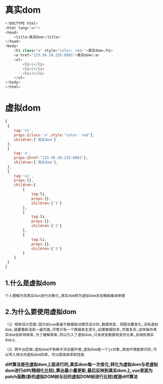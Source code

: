 # 真实dom
```javascript
<!DOCTYPE html>
<html lang="en">
<head>
    <title>真实Dom</title>
</head>
<body>
    <h1 class="a" style="color: red;">真实dom</h1>
    <a href="123.56.20.235:8081">真实dom</a>
    <ul>
        <li>1</li>
        <li>2</li>
        <li>3</li>
    </ul>
</body>
</html>
```
 # 虚拟dom
```javascript
{
 {
    tag:'h1',
    props:{class:'a',style:"color: red"},
    children:{'真实dom'}
 },
 {
    tag:'a',
    props:{href:"123.56.20.235:8081"},
    children:{'真实dom'},
 },
 {
    tag:'ul',
    props:{},
    children:{
        {
            tag:li,
            props:{},
            children:{'1'}
        },
        {
            tag:li,
            props:{},
            children:{'2'}
        },
        {
            tag:li,
            props:{},
            children:{'3'}
        }
    }
 }
}
```
 ## 1.**什么是虚拟dom**
    个人理解为将真实don进行对象化,真实dom转为虚拟dom涉及模板编译原理

 ## 2.**为什么要使用虚拟dom**
    （1）框架设计层面:因为如vue是基于数据驱动理念设计的,数据改变，视图也要变化,没有虚拟dom,就要重新渲染一遍页面,尽管只有一个数据发生变化,如果数据较多,页面复杂,这样操作真实dom会影响效率,为了缓解效率,所以引入了虚拟dom,只会改变数据改变的元素,反映到真实dom上
    
    （2）跨平台层面:虚拟dom不依赖于浏览器环境,虚拟dom是一个js对象,其他环境能够识别,可以导入相关的虚拟dom的库，可以提高效率和性能

**diff算法是在虚拟dom上面进行的,真实dom每一次变化,转化为虚拟dom与老虚拟dom进行diff(精细化比较),算出最小量更新,最后反映到真实dom上,vue里面为patch函数(新的虚拟DOM树与旧的虚拟DOM树进行比较)就是diff算法**

